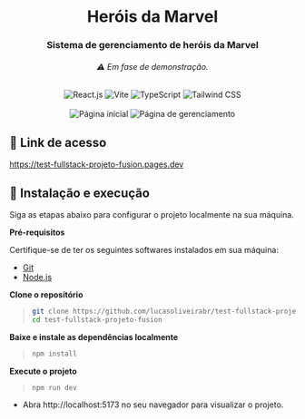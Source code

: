<div align="center">
  <h1>Heróis da Marvel</h1>
  <h3>Sistema de gerenciamento de heróis da Marvel</h3>
  <h6>⚠️ Em fase de demonstração.</h6>
  <div>
    <img src="https://img.shields.io/badge/React.JS-%2320232a.svg?style=for-the-badge&logo=react&logoColor=%2361DAFB" alt="React.js" />
    <img src="https://img.shields.io/badge/vite-%23646CFF.svg?style=for-the-badge&logo=vite&logoColor=white" alt="Vite" />
    <img src="https://img.shields.io/badge/typescript-%23007ACC.svg?style=for-the-badge&logo=typescript&logoColor=white" alt="TypeScript" />
    <img src="https://img.shields.io/badge/TailwindCSS-%2338B2AC.svg?style=for-the-badge&logo=tailwind-css&logoColor=white" alt="Tailwind CSS" />
  </div>
  <br />
  <img src="https://github.com/user-attachments/assets/c9a69bce-e14f-4f83-a242-3838287a404e" alt="Página inicial" />
  <img src="https://github.com/user-attachments/assets/0d624c45-fb42-498f-95cb-e313c5c46d17" alt="Página de gerenciamento" />
</div>

## <a name="link">🔗 Link de acesso</a>

https://test-fullstack-projeto-fusion.pages.dev

## <a name="instalacao-e-execucao">🚀 Instalação e execução</a>

Siga as etapas abaixo para configurar o projeto localmente na sua máquina.

**Pré-requisitos**

Certifique-se de ter os seguintes softwares instalados em sua máquina:

- [Git](https://git-scm.com/)
- [Node.js](https://nodejs.org/en)

**Clone o repositório**

> ```bash
> git clone https://github.com/lucasoliveirabr/test-fullstack-projeto-fusion.git
> cd test-fullstack-projeto-fusion
> ```

**Baixe e instale as dependências localmente**

> ```bash
> npm install
> ```

**Execute o projeto**

> ```bash
> npm run dev
> ```

- Abra http://localhost:5173 no seu navegador para visualizar o projeto.